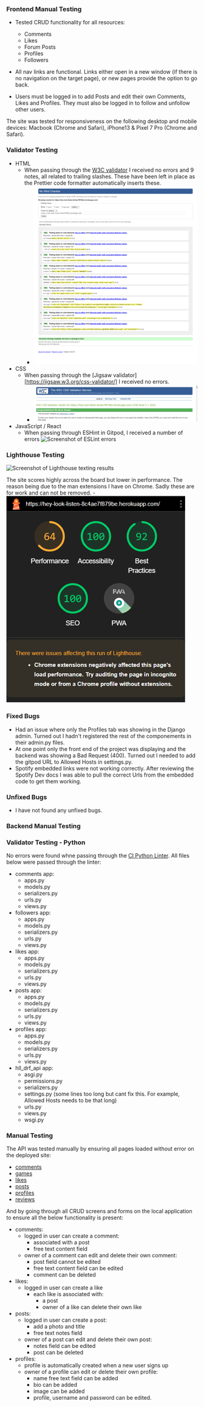 ### Frontend Manual Testing

- Tested CRUD functionality for all resources:
  - Comments
  - Likes
  - Forum Posts
  - Profiles
  - Followers
  
  
- All nav links are functional. Links either open in a new window (if there is no navigation on the target page), or new pages provide the option to go back.
- Users must be logged in to add Posts and edit their own Comments, Likes and Profiles. They must also be logged in to follow and unfollow other users.


The site was tested for responsiveness on the following desktop and mobile devices: Macbook (Chrome and Safari), iPhone13 & Pixel 7 Pro (Chrome and Safari).

### Validator Testing

- HTML
  - When passing through the [W3C validator](https://validator.w3.org/) I received no errors and 9 notes, all related to trailing slashes. These have been left in place as the Prettier code formatter automatically inserts these.
    - ![HTML](/frontend/src/assets/html-validator.png)
- CSS
  - When passing through the [Jigsaw validator][https://jigsaw.w3.org/css-validator/] I received no errors.
    - ![CSS](/frontend/src/assets/css-validator.png)
- JavaScript / React
  - When passing through ESHint in Gitpod, I received a number of errors 
    ![Screenshot of ESLint errors](src/assets/readme/ESHintValidator.png)

### Lighthouse Testing

![Screenshot of Lighthouse texting results](src/assets/readme/lighthouse.png)

The site scores highly across the board but lower in performance. The reason being due to the man extensions I have on Chrome. Sadly these are for work and can not be removed. 
    - ![Lighthouse](/frontend/src/assets/lighthouse-testing.png)

### Fixed Bugs

- Had an issue where only the Profiles tab was showing in the Django admin. Turned out I hadn't registered the rest of the componements in their admin.py files.
- At one point only the front end of the project was displaying and the backend was showing a Bad Request (400). Turned out I needed to add the gitpod URL to Allowed Hosts in settings.py.
- Spotify embedded links were not working correctly. After reviewing the Spotify Dev docs I was able to pull the correct Urls from the embedded code to get them working. 

### Unfixed Bugs
- I have not found any unfixed bugs. 

### Backend Manual Testing

### Validator Testing - Python
No errors were found whne passing through the [CI Python Linter](https://pep8ci.herokuapp.com/#). All files below were passed through the linter: 
- comments app:
    - apps.py
    - models.py
    - serializers.py
    - urls.py
    - views.py 
- followers app:
    - apps.py
    - models.py
    - serializers.py
    - urls.py
    - views.py
- likes app:
    - apps.py
    - models.py
    - serializers.py
    - urls.py
    - views.py 
- posts app:
    - apps.py
    - models.py
    - serializers.py
    - urls.py
    - views.py
- profiles app:
    - apps.py
    - models.py
    - serializers.py
    - urls.py
    - views.py 
- hll_drf_api app:
    - asgi.py
    - permissions.py
    - serializers.py
    - settings.py (some lines too long but cant fix this. For example, Allowed Hosts needs to be that long)
    - urls.py
    - views.py
    - wsgi.py

### Manual Testing

The API was tested manually by ensuring all pages loaded without error on the deployed site:
- [comments](https://goodgames-drf-api.herokuapp.com/comments/)
- [games](https://goodgames-drf-api.herokuapp.com/games/)
- [likes](https://goodgames-drf-api.herokuapp.com/likes/)
- [posts](https://goodgames-drf-api.herokuapp.com/posts/)
- [profiles](https://goodgames-drf-api.herokuapp.com/profiles/)
- [reviews](https://goodgames-drf-api.herokuapp.com/reviews/)

And by going through all CRUD screens and forms on the local application to ensure all the below functionality is present:
- comments:
    - logged in user can create a comment:
        - associated with a post
        - free text content field
    - owner of a comment can edit and delete their own comment:
        - post field cannot be edited
        - free text content field can be edited
        - comment can be deleted
- likes:
    - logged in user can create a like
        - each like is associated with:
            - a post
            - owner of a like can delete their own like
- posts:
    - logged in user can create a post:
        - add a photo and title
        - free text notes field
    - owner of a post can edit and delete their own post:
        - notes field can be edited
        - post can be deleted
- profiles:
    - profile is automatically created when a new user signs up
    - owner of a profile can edit or delete their own profile:
        - name free text field can be added
        - bio can be added
        - image can be added
        - profile, username and password can be edited.







